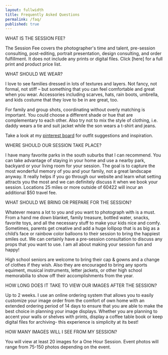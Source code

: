 ```yaml
---
layout: fullwidth
title: Frequently Asked Questions
permalink: /faq/
published: true
---
```


WHAT IS THE SESSION FEE?

The Session Fee covers the photographer's time and talent, pre-session consulting, post-editing, portrait presentation, design consulting, and order fulfillment. It does not include any prints or digital files. Click [here] for a full print and product price list.

WHAT SHOULD WE WEAR?

I love to see families dressed in lots of textures and layers. Not fancy, not formal, not stiff – but something that you can feel comfortable and great when you wear. Accessories including scarves, hats, rain boots, umbrella, and kids costume that they love to be in are great, too.

For family and group shots, coordinating without overly matching is important. You could choose a different shade or hue that are complementary to each other. Also try not to mix the style of clothing, i.e. daddy wears a tie and suit jacket while the son wears a t-shirt and jeans.

Take a look at my [pinterest board](https://www.pinterest.com/kmitchell825/clothing-inspiration-for-photo-sessions/) for outfit suggestions and inspiration. 

WHERE SHOULD OUR SESSION TAKE PLACE? 

I have many favorite parks in the south suburbs that I can recommend. You can take advantage of staying in your home and use a nearby park, backyard or your living room for your session. The goal is to capture the most wonderful memory of you and your family, not a great landscape anyway. It really helps if you go through our website and learn what setting attracts you the most and we can definitely discuss it when we book your session. Locations 25 miles or more outside of 60422 will incur an additional $50 travel fee.

WHAT SHOULD WE BRING OR PREPARE FOR THE SESSION?

Whatever means a lot to you and you want to photograph with is a must. From a hand me down blanket, family treasure, bottled water, snacks, favorite toys, and all the necessary stuff to make your kids nice and comfy. Sometimes, parents get creative and add a huge lollipop that is as big as a child’s face or rainbow color balloons to their session to bring the happiest smiles out. We can certainly have a pre-session consultation to discuss any props that you want to use. I am all about making your session fun and happy!

High school seniors are welcome to bring their cap & gowns and a change of clothes if they wish. Also they are encouraged to bring any sports equiment, musical instruments, letter jackets, or other high school memorabilia to show off their accomplishments from the year. 

HOW LONG DOES IT TAKE TO VIEW OUR IMAGES AFTER THE SESSION?

Up to 2 weeks. I use an online ordering system that allows you to easily customize your image order from the comfort of own home with an extended ordering period of 14 days to ensure that you are able to make the best choice in planning your image displays. Whether you are planning to accent your walls or shelves with prints, display a coffee table book or keep digital files for archiving- this experience is simplicity at its best!
 
HOW MANY IMAGES WILL I SEE FROM MY SESSION?

You will view at least 20 images for a One Hour Session. Event photos will range from 75-150 photos depending on the event.
